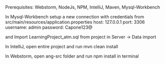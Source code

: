 Prerequisites:
Webstorm, NodeJs, NPM, IntelliJ, Maven, Mysql-Workbench

In Mysql-Workbench setup a new connection with credentials from src/main/resources/application.properties
host: 127.0.0.1
port: 3306
username: admin
password: Capone123@

and Import LearningProject_atm.sql from project in Server -> Data import

In IntelliJ, open entire project and run mvn clean install

In Webstorm, open ang-src folder and run npm install in terminal






